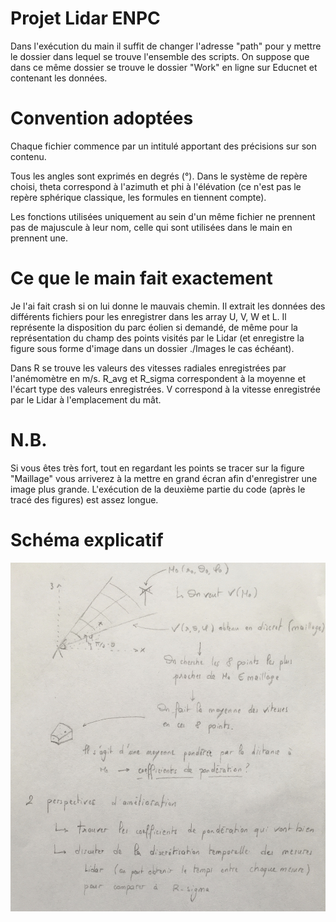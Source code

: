 # Projet Lidar ENPC


Dans l'exécution du main il suffit de changer l'adresse "path" pour y mettre le dossier dans lequel se trouve l'ensemble des scripts.
On suppose que dans ce même dossier se trouve le dossier "Work" en ligne sur Educnet et contenant les données.

# Convention adoptées

Chaque fichier commence par un intitulé apportant des précisions sur son contenu.

Tous les angles sont exprimés en degrés (°).
Dans le système de repère choisi, theta correspond à l'azimuth et phi à l'élévation (ce n'est pas le repère sphérique classique, les formules en tiennent compte).

Les fonctions utilisées uniquement au sein d'un même fichier ne prennent pas de majuscule à leur nom, celle qui sont utilisées dans le main en prennent une.

# Ce que le main fait exactement

Je l'ai fait crash si on lui donne le mauvais chemin.
Il extrait les données des différents fichiers pour les enregistrer dans les array U, V, W et L.
Il représente la disposition du parc éolien si demandé, de même pour la représentation du champ des points visités par le Lidar (et enregistre la figure sous forme d'image dans un dossier ./Images le cas échéant).

Dans R se trouve les valeurs des vitesses radiales enregistrées par l'anémomètre en m/s.
R_avg et R_sigma correspondent à la moyenne et l'écart type des valeurs enregistrées.
V correspond à la vitesse enregistrée par le Lidar à l'emplacement du mât.

# N.B.

Si vous êtes très fort, tout en regardant les points se tracer sur la figure "Maillage" vous arriverez à la mettre en grand écran afin d'enregistrer une image plus grande.
L'exécution de la deuxième partie du code (après le tracé des figures) est assez longue.

# Schéma explicatif

![alt text](https://github.com/aubin-tchoi/lidar/blob/master/Explication.jpg)
